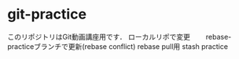 # git-practice
このリポジトリはGit動画講座用です．
ローカルリポで変更　　
rebase-practiceブランチで更新(rebase conflict)
rebase pull用
stash practice
